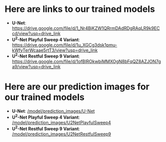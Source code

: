 # Here are links to our trained models

-   **U-Net**: https://drive.google.com/file/d/1_Nr4BjKZW1QRrmDAdRDgRAqLR9k9ECcd/view?usp=drive_link
-   **U<sup>2</sup>-Net Playful Sweep 4 Variant**: https://drive.google.com/file/d/1u_XGCg3dsk1pmu-kWfyTerWcaae5rtT3/view?usp=drive_link
-   **U<sup>2</sup>-Net Restful Sweep 9 Variant**: https://drive.google.com/file/d/1ofBlROkwbiMMXOgN8bFqQZ8AZJON7ga9/view?usp=drive_link

# Here are our prediction images for our trained models

-   **U-Net**: [/model/prediction_images/U-Net]()
-   **U<sup>2</sup>-Net Playful Sweep 4 Variant**: [/model/prediction_images/U2NetPlayfulSweep4]()
-   **U<sup>2</sup>-Net Restful Sweep 9 Variant**: [/model/prediction_images/U2NetRestfulSweep9]()
